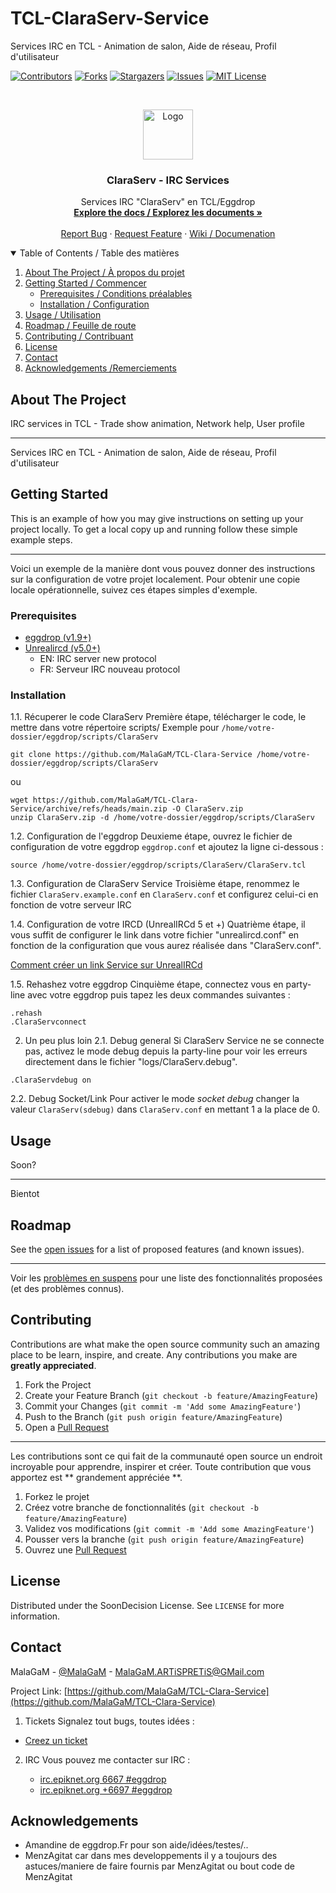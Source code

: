# TCL-ClaraServ-Service
Services IRC en TCL - Animation de salon, Aide de réseau, Profil d'utilisateur


[![Contributors][contributors-shield]][contributors-url]
[![Forks][forks-shield]][forks-url]
[![Stargazers][stars-shield]][stars-url]
[![Issues][issues-shield]][issues-url]
[![MIT License][license-shield]][license-url]



<!-- PROJECT LOGO -->
<br />
<p align="center">
  <a href="https://github.com/MalaGaM/TCL-Clara-Service">
    <img src="https://upload.wikimedia.org/wikipedia/commons/6/6c/IRC_Logo_Small-01_%281%29.png" alt="Logo" width="80" height="80">
  </a>

  <h3 align="center">ClaraServ - IRC Services</h3>

  <p align="center">
    Services IRC "ClaraServ" en TCL/Eggdrop
    <br />
    <a href="https://github.com/MalaGaM/TCL-Clara-Service"><strong>Explore the docs / Explorez les documents »</strong></a>
    <br />
    <br />
    <a href="https://github.com/MalaGaM/TCL-Clara-Service/issues">Report Bug</a>
    ·
    <a href="https://github.com/MalaGaM/TCL-Clara-Service/issues">Request Feature</a>
    ·
    <a href="https://github.com/MalaGaM/TCL-Clara-Service/wiki">Wiki / Documenation</a>
  </p>
</p>

<!-- TABLE OF CONTENTS -->
<details open="open">
  <summary>Table of Contents / Table des matières</summary>
  <ol>
    <li>
      <a href="#about-the-project">About The Project / À propos du projet</a>
    </li>
    <li>
      <a href="#getting-started">Getting Started / Commencer</a>
      <ul>
        <li><a href="#prerequisites">Prerequisites / Conditions préalables</a></li>
        <li><a href="#installation">Installation / Configuration</a></li>
      </ul>
    </li>
    <li><a href="#usage">Usage / Utilisation</a></li>
    <li><a href="#roadmap">Roadmap / Feuille de route</a></li>
    <li><a href="#contributing">Contributing / Contribuant </a></li>
    <li><a href="#license">License</a></li>
    <li><a href="#contact">Contact</a></li>
    <li><a href="#acknowledgements">Acknowledgements /Remerciements</a></li>
  </ol>
</details>

<!-- ABOUT THE PROJECT -->
## About The Project

IRC services in TCL - Trade show animation, Network help, User profile

----

Services IRC en TCL - Animation de salon, Aide de réseau, Profil d'utilisateur

<!-- GETTING STARTED -->
## Getting Started

This is an example of how you may give instructions on setting up your project locally.
To get a local copy up and running follow these simple example steps.

----
Voici un exemple de la manière dont vous pouvez donner des instructions sur la configuration de votre projet localement.
Pour obtenir une copie locale opérationnelle, suivez ces étapes simples d'exemple.

### Prerequisites
* [eggdrop (v1.9+)](http://www.eggheads.org/)
* [Unrealircd (v5.0+)](http://www.eggheads.org/)
  * EN: IRC server new protocol
  * FR: Serveur IRC nouveau protocol


### Installation
1.1.  Récuperer le code ClaraServ
Première étape, télécharger le code, le mettre dans votre répertoire scripts/
Exemple pour ```/home/votre-dossier/eggdrop/scripts/ClaraServ```
```
git clone https://github.com/MalaGaM/TCL-Clara-Service /home/votre-dossier/eggdrop/scripts/ClaraServ
```
ou 
```
wget https://github.com/MalaGaM/TCL-Clara-Service/archive/refs/heads/main.zip -O ClaraServ.zip
unzip ClaraServ.zip -d /home/votre-dossier/eggdrop/scripts/ClaraServ
```

1.2. Configuration de l'eggdrop
Deuxieme étape, ouvrez le fichier de configuration de votre eggdrop ```eggdrop.conf``` et ajoutez la ligne ci-dessous :
```
source /home/votre-dossier/eggdrop/scripts/ClaraServ/ClaraServ.tcl
```

1.3.  Configuration de ClaraServ Service
Troisième étape, renommez le fichier ```ClaraServ.example.conf``` en ```ClaraServ.conf``` et configurez celui-ci en fonction de votre serveur IRC

1.4.  Configuration de votre IRCD (UnrealIRCd 5 et +)
Quatrième étape, il vous suffit de configurer le link dans votre fichier "unrealircd.conf" en fonction de la configuration que vous aurez réalisée dans "ClaraServ.conf". 

[Comment créer un link Service sur UnrealIRCd](http://www.exolia.fr/guide-lire-11.html)

1.5.  Rehashez votre eggdrop
Cinquième étape, connectez vous en party-line avec votre eggdrop puis tapez les deux commandes suivantes :
```
.rehash
.ClaraServconnect
```

2. Un peu plus loin
2.1. Debug general
Si ClaraServ Service ne se connecte pas, activez le mode debug depuis la party-line  pour voir les erreurs directement dans le fichier "logs/ClaraServ.debug".
```
.ClaraServdebug on 
```
2.2. Debug Socket/Link
Pour activer le mode *socket debug* changer la valeur ```ClaraServ(sdebug)``` dans ```ClaraServ.conf``` en mettant 1 a la place de 0.
<!-- USAGE EXAMPLES -->
## Usage


Soon?

----

Bientot

<!-- ROADMAP -->
## Roadmap

See the [open issues](https://github.com/MalaGaM/TCL-Clara-Service/issues) for a list of proposed features (and known issues).

---
Voir les [problèmes en suspens](https://github.com/MalaGaM/TCL-Clara-Service/issues) pour une liste des fonctionnalités proposées (et des problèmes connus).

<!-- CONTRIBUTING -->
## Contributing

Contributions are what make the open source community such an amazing place to be learn, inspire, and create. Any contributions you make are **greatly appreciated**.

1. Fork the Project
2. Create your Feature Branch (`git checkout -b feature/AmazingFeature`)
3. Commit your Changes (`git commit -m 'Add some AmazingFeature'`)
4. Push to the Branch (`git push origin feature/AmazingFeature`)
5. Open a [Pull Request](https://github.com/MalaGaM/TCL-Clara-Service/pulls)

---
Les contributions sont ce qui fait de la communauté open source un endroit incroyable pour apprendre, inspirer et créer. Toute contribution que vous apportez est ** grandement appréciée **.
1. Forkez le projet
2. Créez votre branche de fonctionnalités (`git checkout -b feature/AmazingFeature`)
3. Validez vos modifications (`git commit -m 'Add some AmazingFeature'`)
4. Pousser vers la branche (`git push origin feature/AmazingFeature`)
5. Ouvrez une [Pull Request](https://github.com/MalaGaM/TCL-Clara-Service/pulls)

<!-- LICENSE -->
## License

Distributed under the SoonDecision License. See `LICENSE` for more information.



<!-- CONTACT -->
## Contact

MalaGaM - [@MalaGaM](https://github.com/MalaGaM) - MalaGaM.ARTiSPRETiS@GMail.com

Project Link: [https://github.com/MalaGaM/TCL-Clara-Service](https://github.com/MalaGaM/TCL-Clara-Service)

1. Tickets
Signalez tout bugs, toutes idées :
* [Creez un ticket]([#4-configuration-de-unrealircd](https://github.com/MalaGaM/TCL-Clara-Service/issues))

2. IRC
Vous pouvez me contacter sur IRC :

   * [irc.epiknet.org 6667 #eggdrop](irc://irc.epiknet.org:6667/#eggdrop)
   * [irc.epiknet.org +6697 #eggdrop](irc://irc.epiknet.org:+6697/#eggdrop)

<!-- ACKNOWLEDGEMENTS -->
## Acknowledgements
* Amandine de eggdrop.Fr pour son aide/idées/testes/..
* MenzAgitat car dans mes developpements il y a toujours des astuces/maniere de faire fournis par MenzAgitat ou bout code de MenzAgitat




<!-- MARKDOWN LINKS & IMAGES -->
<!-- https://www.markdownguide.org/basic-syntax/#reference-style-links -->
[contributors-shield]: https://img.shields.io/github/contributors/MalaGaM/TCL-Clara-Service.svg?style=for-the-badge
[contributors-url]: https://github.com/MalaGaM/TCL-Clara-Service/graphs/contributors
[forks-shield]: https://img.shields.io/github/forks/MalaGaM/TCL-Clara-Service.svg?style=for-the-badge
[forks-url]: https://github.com/MalaGaM/TCL-Clara-Service/network/members
[stars-shield]: https://img.shields.io/github/stars/MalaGaM/TCL-Clara-Service.svg?style=for-the-badge
[stars-url]: https://github.com/MalaGaM/TCL-Clara-Service/stargazers
[issues-shield]: https://img.shields.io/github/issues/MalaGaM/TCL-Clara-Service.svg?style=for-the-badge
[issues-url]: https://github.com/MalaGaM/TCL-Clara-Service/issues
[license-shield]: https://img.shields.io/github/license/MalaGaM/TCL-Clara-Service.svg?style=for-the-badge
[license-url]: https://github.com/MalaGaM/TCL-Clara-Service/blob/master/LICENSE.txt
[product-screenshot]: images/screenshot.png

